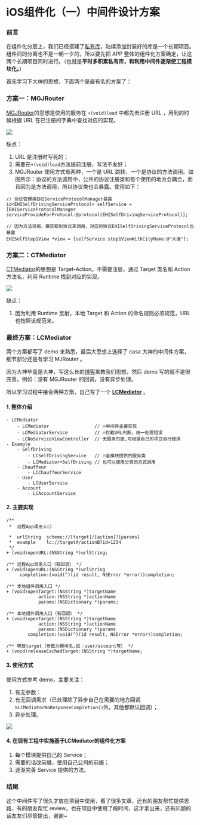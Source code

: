 # iOS组件化（一）中间件设计方案

### 前言

在组件化分层上，我们已经搭建了[私有库](https://www.jianshu.com/p/f4a8879693e9)，陆续添加封装好的库是一个长期项目。组件间的分离也不是一朝一夕的，所以要先把 APP 整体的组件化方案确定，让这两个长期项目同时进行。（也就是**平时多积累私有库，和利用中间件逐渐使工程模块化。**）

首先学习下大神的思想，下面两个是最有名的方案了：

### 方案一：MGJRouter

[MGJRouter](https://github.com/meili/MGJRouter)的思想是使用的服务在 `+(void)load` 中都先去注册 URL ，用到的时候根据 URL 在已注册的字典中查找对应的实现。

![](https://github.com/LuckyCat7848/Blogs/blob/master/source/MJRouter.png)

缺点：
1. URL 是注册时写死的；
2. 需要在`+(void)load`方法提前注册，写法不友好；
3. MGJRouter 使用方式有两种，一个是 URL 跳转，一个是协议的方法调用。如图所示：协议的方法调用中，公共的协议注册类和每个使用的地方会耦合，而且因为是方法调用，所以协议类也会暴露。使用如下：

```
// 协议管理类EHIServiceProtocolManager暴露
id<EHISelfDrivingServiceProtocol> selfService = [EHIServiceProtocolManager serviceProvideForProtocol:@protocol(EHISelfDrivingServiceProtocol)];

// 因为方法调用，要获取到协议来调用，对应的协议EHISelfDrivingServiceProtocol也暴露
EHISelfStep1View *view = [selfService step1ViewWithCityName:@"大连"];
```

### 方案二：CTMediator

[CTMediator](https://github.com/casatwy/CTMediator)的思想是 Target-Action。不需要注册，通过 Target 类名和 Action 方法名，利用 Runtime 找到对应的实现。

![](https://github.com/LuckyCat7848/Blogs/blob/master/source/CTMediator.png)

缺点：
1. 因为利用 Runtime 反射，本地 Target 和 Action 的命名规则必须规范，URL 也按照该规范来。

### 最终方案：LCMediator

两个方案都写了 demo 来熟悉，最后大思想上选择了 casa 大神的中间件方案，细节部分还是有学习 MJRouter 。

因为大神毕竟是大神，写这么长的[博客](https://casatwy.com/iOS-Modulization.html)来教我们思想，然后 demo 写的就不是很完善。例如：没有 MGJRouter 的回调，没有异步处理。

所以学习过程中接合两种方案，自己写了一个 [**LCMediator**](https://github.com/LuckyCat7848/LCMediator) 。

#### 1. 整体介绍

```
- LCMediator
	- LCMediator                 // 🔥中间件主要实现
	- LCMediatorService          // 🔥拦截URL判断、统一处理错误
	- LCNoServiceViewController  // 无服务页面,可根据自己的项目自行替换
- Example
	- SelfDriving
		- LCSelfDrivingService   // 🔥各模块提供的服务类
		- LCMediator+SelfDriving // 也可以使用分类的方式调用
	- Chauffeur
		- LCChauffeurService
	- User
		- LCUserService
	- Account     
		- LCAccountService
```

#### 2. 主要实现

```
/**
 *  远程App调用入口
 
 *  urlString  scheme://[target]/[action]?[params]
 *  example    lc://targetA/actionB?id=1234
 */
+ (void)openURL:(NSString *)urlString;

/** 远程App调用入口（有回调） */
+ (void)openURL:(NSString *)urlString
     completion:(void(^)(id result, NSError *error))completion;

/** 本地组件调用入口 */
+ (void)openTarget:(NSString *)targetName
            action:(NSString *)actionName
            params:(NSDictionary *)params;

/** 本地组件调用入口（有回调） */
+ (void)openTarget:(NSString *)targetName
            action:(NSString *)actionName
            params:(NSDictionary *)params
        completion:(void(^)(id result, NSError *error))completion;

/** 释放target（参数为模块名,如：user/account等） */
+ (void)releaseCachedTarget:(NSString *)targetName;
```

#### 3. 使用方式

使用方式参考 demo，主要关注：
1. 有无参数：
2. 有无回调需求（已处理除了异步自己在需要的地方回调`kLCMediatorNoResponseCompletion()`外，其他都默认回调）；
3. 异步处理。

![](https://github.com/LuckyCat7848/Blogs/blob/master/source/LCMediator_Demo.png)

#### 4. 在现有工程中实施基于LCMediator的组件化方案

1. 每个模块提供自己的 Service；
2. 需要的话改前缀，使用自己公司的前缀；
3. 逐渐完善 Service 提供的方法。

### 结尾

这个中间件写了很久才放在项目中使用，看了很多文章，还有的朋友帮忙提供思路，有的朋友帮忙 review。也在项目中使用了段时间，这才拿出来，还有问题的话友友们尽管提出，谢谢~
